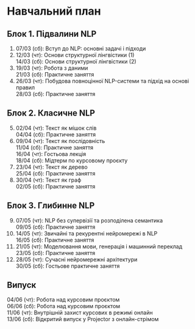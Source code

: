 # Навчальний план

## Блок 1. Підвалини NLP

1. 07/03 (сб): Вступ до NLP: основні задачі і підходи
2. 12/03 (чт): Основи структурної лінгвістики (1)  
   14/03 (сб): Основи структурної лінгвістики (2)
3. 19/03 (чт): Робота з даними  
   21/03 (сб): Практичне заняття
4. 26/03 (чт): Побудова повноцінної NLP-системи та підхід на основі правил  
   28/03 (сб): Практичне заняття

## Блок 2. Класичне NLP

5. 02/04 (чт): Текст як мішок слів  
   04/04 (сб): Практичне заняття
6. 09/04 (чт): Текст як послідовність  
   11/04 (сб): Практичне заняття  
   16/04 (чт): Гостьова лекція  
   18/04 (сб): Мідтерм по курсовому проєкту
7. 23/04 (чт): Текст як дерево  
   25/04 (сб): Практичне заняття
8. 30/04 (чт): Текст як граф  
   02/05 (сб): Практичне заняття

## Блок 3. Глибинне NLP

 9. 07/05 (чт): NLP без супервізії та розподілена семантика  
    09/05 (сб): Практичне заняття
10. 14/05 (чт): Звичайні та рекурентні нейромережі в NLP  
    16/05 (сб): Практичне заняття
11. 21/05 (чт): Моделювання мови, генерація і машинний переклад  
    23/05 (сб): Практичне заняття
12. 28/05 (чт): Сучасні нейромережні архітектури  
    30/05 (сб): Гостьове практичне заняття

## Випуск

04/06 (чт): Робота над курсовим проєктом  
06/06 (сб): Робота над курсовим проєктом  
11/06 (чт): Внутрішній захист курсових в режимі онлайн  
13/06 (сб): Відкритий випуск у Projector з онлайн-стрімом
